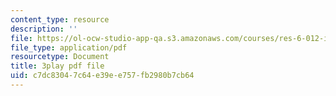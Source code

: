 ```yaml
---
content_type: resource
description: ''
file: https://ol-ocw-studio-app-qa.s3.amazonaws.com/courses/res-6-012-introduction-to-probability-spring-2018/c7dc83047c64e39ee757fb2980b7cb64_X-krLprDrOI.pdf
file_type: application/pdf
resourcetype: Document
title: 3play pdf file
uid: c7dc8304-7c64-e39e-e757-fb2980b7cb64
---
```


